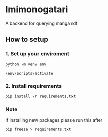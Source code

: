 # Imimonogatari
A backend for querying manga rdf

## How to setup
### 1. Set up your enviroment
```
python -m venv env

\env\Scripts\activate
```

### 2. Install requirements
```
pip install -r requirements.txt
```

### Note
If installing new packages please run this after
```
pip freeze > requirements.txt
```